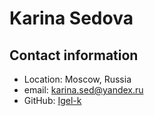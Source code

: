 # Karina Sedova

## Contact information
- Location: Moscow, Russia
- email: karina.sed@yandex.ru
- GitHub: [Igel-k](https://github.com/Igel-k)